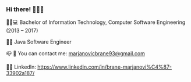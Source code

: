 ### Hi there! 👋👋👋

🧑‍🎓💻 Bachelor of Information Technology, Computer Software Engineering (2013 – 2017)

👨‍💻 Java Software Engineer

📪 📧 You can contact me: marjanovicbrane93@gmail.com

👨‍💼 LinkedIn: https://www.linkedin.com/in/brane-marjanovi%C4%87-33902a187/



<!--
**marjanovicbrane/marjanovicbrane** is a ✨ _special_ ✨ repository because its `README.md` (this file) appears on your GitHub profile.

Here are some ideas to get you started:

- 🔭 I’m currently working on ...
- 🌱 I’m currently learning ...
- 👯 I’m looking to collaborate on ...
- 🤔 I’m looking for help with ...
- 💬 Ask me about ...
- 📫 How to reach me: ...
- 😄 Pronouns: ...
- ⚡ Fun fact: ...
-->
